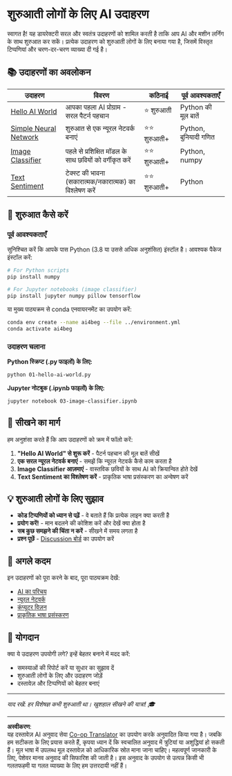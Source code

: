<!--
CO_OP_TRANSLATOR_METADATA:
{
  "original_hash": "0d1babfdcbeb46525f2db3fbaaa54cd7",
  "translation_date": "2025-10-03T11:28:37+00:00",
  "source_file": "examples/README.md",
  "language_code": "hi"
}
-->
# शुरुआती लोगों के लिए AI उदाहरण

स्वागत है! यह डायरेक्टरी सरल और स्वतंत्र उदाहरणों को शामिल करती है ताकि आप AI और मशीन लर्निंग के साथ शुरुआत कर सकें। प्रत्येक उदाहरण को शुरुआती लोगों के लिए बनाया गया है, जिसमें विस्तृत टिप्पणियां और चरण-दर-चरण व्याख्या दी गई है।

## 📚 उदाहरणों का अवलोकन

| उदाहरण | विवरण | कठिनाई | पूर्व आवश्यकताएँ |
|---------|-------------|------------|---------------|
| [Hello AI World](../../../examples/01-hello-ai-world.py) | आपका पहला AI प्रोग्राम - सरल पैटर्न पहचान | ⭐ शुरुआती | Python की मूल बातें |
| [Simple Neural Network](../../../examples/02-simple-neural-network.py) | शुरुआत से एक न्यूरल नेटवर्क बनाएं | ⭐⭐ शुरुआती+ | Python, बुनियादी गणित |
| [Image Classifier](./03-image-classifier.ipynb) | पहले से प्रशिक्षित मॉडल के साथ छवियों को वर्गीकृत करें | ⭐⭐ शुरुआती+ | Python, numpy |
| [Text Sentiment](../../../examples/04-text-sentiment.py) | टेक्स्ट की भावना (सकारात्मक/नकारात्मक) का विश्लेषण करें | ⭐⭐ शुरुआती+ | Python |

## 🚀 शुरुआत कैसे करें

### पूर्व आवश्यकताएँ

सुनिश्चित करें कि आपके पास Python (3.8 या उससे अधिक अनुशंसित) इंस्टॉल है। आवश्यक पैकेज इंस्टॉल करें:

```bash
# For Python scripts
pip install numpy

# For Jupyter notebooks (image classifier)
pip install jupyter numpy pillow tensorflow
```

या मुख्य पाठ्यक्रम से conda एनवायरनमेंट का उपयोग करें:

```bash
conda env create --name ai4beg --file ../environment.yml
conda activate ai4beg
```

### उदाहरण चलाना

**Python स्क्रिप्ट (.py फाइलों) के लिए:**
```bash
python 01-hello-ai-world.py
```

**Jupyter नोटबुक (.ipynb फाइलों) के लिए:**
```bash
jupyter notebook 03-image-classifier.ipynb
```

## 📖 सीखने का मार्ग

हम अनुशंसा करते हैं कि आप उदाहरणों को क्रम में फॉलो करें:

1. **"Hello AI World" से शुरू करें** - पैटर्न पहचान की मूल बातें सीखें
2. **एक सरल न्यूरल नेटवर्क बनाएं** - समझें कि न्यूरल नेटवर्क कैसे काम करता है
3. **Image Classifier आज़माएं** - वास्तविक छवियों के साथ AI को क्रियान्वित होते देखें
4. **Text Sentiment का विश्लेषण करें** - प्राकृतिक भाषा प्रसंस्करण का अन्वेषण करें

## 💡 शुरुआती लोगों के लिए सुझाव

- **कोड टिप्पणियों को ध्यान से पढ़ें** - वे बताते हैं कि प्रत्येक लाइन क्या करती है
- **प्रयोग करें!** - मान बदलने की कोशिश करें और देखें क्या होता है
- **सब कुछ समझने की चिंता न करें** - सीखने में समय लगता है
- **प्रश्न पूछें** - [Discussion बोर्ड](https://github.com/microsoft/AI-For-Beginners/discussions) का उपयोग करें

## 🔗 अगले कदम

इन उदाहरणों को पूरा करने के बाद, पूरा पाठ्यक्रम देखें:
- [AI का परिचय](../lessons/1-Intro/README.md)
- [न्यूरल नेटवर्क](../lessons/3-NeuralNetworks/README.md)
- [कंप्यूटर विज़न](../lessons/4-ComputerVision/README.md)
- [प्राकृतिक भाषा प्रसंस्करण](../lessons/5-NLP/README.md)

## 🤝 योगदान

क्या ये उदाहरण उपयोगी लगे? इन्हें बेहतर बनाने में मदद करें:
- समस्याओं की रिपोर्ट करें या सुधार का सुझाव दें
- शुरुआती लोगों के लिए और उदाहरण जोड़ें
- दस्तावेज़ और टिप्पणियों को बेहतर बनाएं

---

*याद रखें: हर विशेषज्ञ कभी शुरुआती था। खुशहाल सीखने की यात्रा! 🎓*

---

**अस्वीकरण**:  
यह दस्तावेज़ AI अनुवाद सेवा [Co-op Translator](https://github.com/Azure/co-op-translator) का उपयोग करके अनुवादित किया गया है। जबकि हम सटीकता के लिए प्रयास करते हैं, कृपया ध्यान दें कि स्वचालित अनुवाद में त्रुटियां या अशुद्धियां हो सकती हैं। मूल भाषा में उपलब्ध मूल दस्तावेज़ को आधिकारिक स्रोत माना जाना चाहिए। महत्वपूर्ण जानकारी के लिए, पेशेवर मानव अनुवाद की सिफारिश की जाती है। इस अनुवाद के उपयोग से उत्पन्न किसी भी गलतफहमी या गलत व्याख्या के लिए हम उत्तरदायी नहीं हैं।